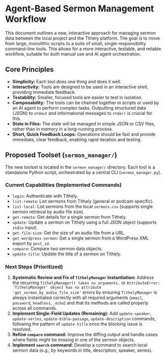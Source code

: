 # Agent-Based Sermon Management Workflow

This document outlines a new, interactive approach for managing sermon data between the local project and the Tithely platform. The goal is to move from large, monolithic scripts to a suite of small, single-responsibility command-line tools. This allows for a more interactive, testable, and reliable workflow, suitable for both manual use and AI agent orchestration.

## Core Principles

-   **Simplicity:** Each tool does one thing and does it well.
-   **Interactivity:** Tools are designed to be used in an interactive shell, providing immediate feedback.
-   **Testability:** Smaller, focused tools are easier to test in isolation.
-   **Composability:** The tools can be chained together in scripts or used by an AI agent to perform complex tasks. Outputting structured data (JSON) to `stdout` and informational messages to `stderr` is crucial for this.
-   **State in Files:** The state will be managed in simple JSON or CSV files, rather than in memory in a long-running process.
-   **Short, Quick Feedback Loops:** Operations should be fast and provide immediate, clear feedback, enabling rapid iteration and testing.

## Proposed Toolset (`sermon_manager/`)

The new toolset is located in the `sermon_manager/` directory. Each tool is a standalone Python script, orchestrated by a central CLI (`sermon_manager.py`).

### Current Capabilities (Implemented Commands)

-   `login`: Authenticate with Tithely.
-   `list-remote`: List sermons from Tithely (general or podcast-specific).
-   `list-local`: List sermons from the local `sermons.csv` (supports single sermon retrieval by audio file size).
-   `get-remote`: Get details for a single sermon from Tithely.
-   `update`: Update a sermon on Tithely using a full JSON object (supports `stdin` input).
-   `get-file-size`: Get the size of an audio file from a URL.
-   `get-wordpress-sermon`: Get a single sermon from a WordPress XML export by `post_id`.
-   `compare`: Compare two sermon data objects.
-   `update-title`: Update the title of a sermon on Tithely.

### Next Steps (Prioritized)

1.  **Systematic Review and Fix of `TithelyManager` Instantiation:** Address the recurring `TithelyManager() takes no arguments.` or `AttributeError: 'TithelyManager' object has no attribute 'get_sermon_by_audio_file_size'` errors by ensuring `TithelyManager` is always instantiated correctly with all required arguments (`email`, `password`, `headless`, `_echo`) and that its methods are called properly across all commands.
2.  **Implement Single-Field Updates (Remaining):** Add `update-speaker`, `update-series`, `update-bible-passage`, `update-description` commands, following the pattern of `update-title` once the blocking issue is resolved.
3.  **Refine `compare` command:** Improve the diffing output and handle cases where fields might be missing in one of the sermon objects.
4.  **Implement `search` command:** Develop a command to search local sermon data (e.g., by keywords in title, description, speaker, series).
